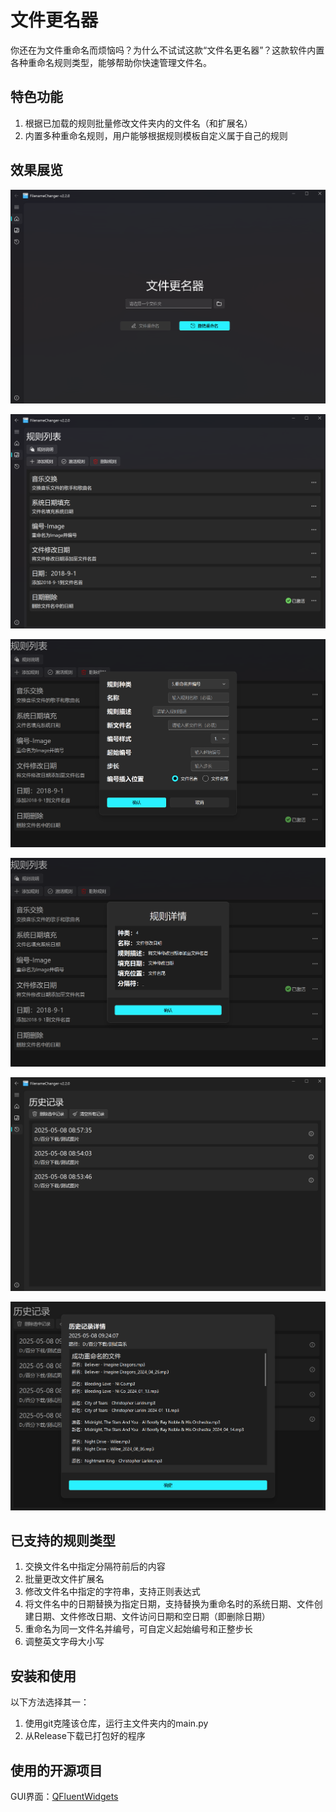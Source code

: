 # 文件更名器

你还在为文件重命名而烦恼吗？为什么不试试这款“文件名更名器”？这款软件内置各种重命名规则类型，能够帮助你快速管理文件名。

## 特色功能

1. 根据已加载的规则批量修改文件夹内的文件名（和扩展名）
2. 内置多种重命名规则，用户能够根据规则模板自定义属于自己的规则

## 效果展览

![程序主页](./assets/imagines/程序主页.png "程序主页")

![规则列表](./assets/imagines/规则列表.png "规则列表")

![新增规则](./assets/imagines/新增规则.png "新增规则")

![规则详情](./assets/imagines/规则详情.png "规则详情")

![历史记录列表](./assets/imagines/历史记录列表.png "历史记录列表")

![历史记录详情](./assets/imagines/历史记录详情.png "历史记录详情")

## 已支持的规则类型

1. 交换文件名中指定分隔符前后的内容
2. 批量更改文件扩展名
3. 修改文件名中指定的字符串，支持正则表达式
4. 将文件名中的日期替换为指定日期，支持替换为重命名时的系统日期、文件创建日期、文件修改日期、文件访问日期和空日期（即删除日期）
5. 重命名为同一文件名并编号，可自定义起始编号和正整步长
6. 调整英文字母大小写

## 安装和使用

以下方法选择其一：

1. 使用git克隆该仓库，运行主文件夹内的main.py
2. 从Release下载已打包好的程序

## 使用的开源项目

GUI界面：[QFluentWidgets](https://github.com/zhiyiYo/PyQt-Fluent-Widgets)
